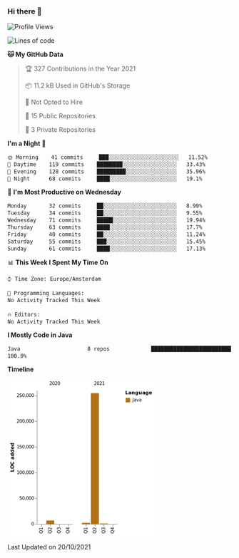 ### Hi there 👋


<!--START_SECTION:waka-->
![Profile Views](http://img.shields.io/badge/Profile%20Views-1-blue)

![Lines of code](https://img.shields.io/badge/From%20Hello%20World%20I%27ve%20Written-264473%20lines%20of%20code-blue)

**🐱 My GitHub Data** 

> 🏆 327 Contributions in the Year 2021
 > 
> 📦 11.2 kB Used in GitHub's Storage 
 > 
> 🚫 Not Opted to Hire
 > 
> 📜 15 Public Repositories 
 > 
> 🔑 3 Private Repositories  
 > 
**I'm a Night 🦉** 

```text
🌞 Morning    41 commits     ███░░░░░░░░░░░░░░░░░░░░░░   11.52% 
🌆 Daytime    119 commits    ████████░░░░░░░░░░░░░░░░░   33.43% 
🌃 Evening    128 commits    █████████░░░░░░░░░░░░░░░░   35.96% 
🌙 Night      68 commits     ████░░░░░░░░░░░░░░░░░░░░░   19.1%

```
📅 **I'm Most Productive on Wednesday** 

```text
Monday       32 commits     ██░░░░░░░░░░░░░░░░░░░░░░░   8.99% 
Tuesday      34 commits     ██░░░░░░░░░░░░░░░░░░░░░░░   9.55% 
Wednesday    71 commits     █████░░░░░░░░░░░░░░░░░░░░   19.94% 
Thursday     63 commits     ████░░░░░░░░░░░░░░░░░░░░░   17.7% 
Friday       40 commits     ██░░░░░░░░░░░░░░░░░░░░░░░   11.24% 
Saturday     55 commits     ███░░░░░░░░░░░░░░░░░░░░░░   15.45% 
Sunday       61 commits     ████░░░░░░░░░░░░░░░░░░░░░   17.13%

```


📊 **This Week I Spent My Time On** 

```text
⌚︎ Time Zone: Europe/Amsterdam

💬 Programming Languages: 
No Activity Tracked This Week

🔥 Editors: 
No Activity Tracked This Week

```

**I Mostly Code in Java** 

```text
Java                     8 repos             █████████████████████████   100.0%

```


**Timeline**

![Chart not found](https://raw.githubusercontent.com/powercasgamer/powercasgamer/master/charts/bar_graph.png) 


 Last Updated on 20/10/2021
<!--END_SECTION:waka-->
